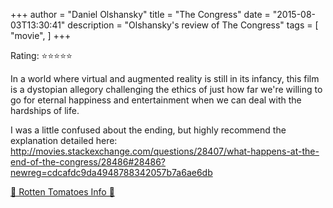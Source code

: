+++
author = "Daniel Olshansky"
title = "The Congress"
date = "2015-08-03T13:30:41"
description = "Olshansky's review of The Congress"
tags = [
    "movie",
]
+++

Rating: ⭐⭐⭐⭐⭐

In a world where virtual and augmented reality is still in its infancy, this film is a dystopian allegory challenging the ethics of just how far we're willing to go for eternal happiness and entertainment when we can deal with the hardships of life.

I was a little confused about the ending, but highly recommend the explanation detailed here: http://movies.stackexchange.com/questions/28407/what-happens-at-the-end-of-the-congress/28486#28486?newreg=cdcafdc9da4948788342057b7a6ae6db

[🍅 Rotten Tomatoes Info 🍅](https://www.rottentomatoes.com//m/the_congress)